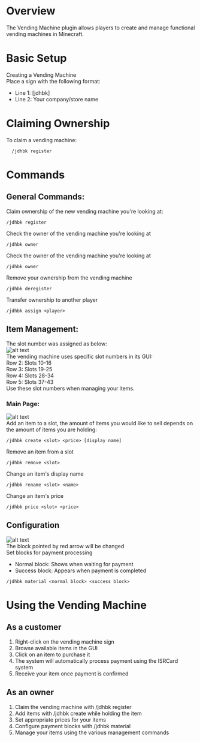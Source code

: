 # Overview
The Vending Machine plugin allows players to create and manage functional vending machines in Minecraft.
# Basic Setup
Creating a Vending Machine
<br>
Place a sign with the following format:
- Line 1: [jdhbk]
- Line 2: Your company/store name

# Claiming Ownership
To claim a vending machine:
````
  /jdhbk register
````

# Commands
## General Commands:
Claim ownership of the new vending machine you're looking at:
````
/jdhbk register
````
Check the owner of the vending machine you're looking at
````
/jdhbk owner
````
Check the owner of the vending machine you're looking at
````
/jdhbk owner
````
Remove your ownership from the vending machine
````
/jdhbk deregister
````
Transfer ownership to another player
````
/jdhbk assign <player>
````
## Item Management:
The slot number was assigned as below:
<br>
![alt text](https://i.imgur.com/gK9plGo.png)
<br>
The vending machine uses specific slot numbers in its GUI:
<br>
Row 2: Slots 10-16
<br>
Row 3: Slots 19-25
<br>
Row 4: Slots 28-34
<br>
Row 5: Slots 37-43
<br>
Use these slot numbers when managing your items.
### Main Page:
![alt text](https://i.imgur.com/HDAdYVs.png)
<br>
Add an item to a slot, the amount of items you would like to sell depends on the amount of items you are holding:
````
/jdhbk create <slot> <price> [display name]
````
Remove an item from a slot
````
/jdhbk remove <slot>
````
Change an item's display name
````
/jdhbk rename <slot> <name>
````
Change an item's price
````
/jdhbk price <slot> <price>
````

## Configuration
![alt text](https://i.imgur.com/vcJB4Iy.png)
<br>
The block pointed by red arrow will be changed
<br>
Set blocks for payment processing
- Normal block: Shows when waiting for payment
- Success block: Appears when payment is completed
````
/jdhbk material <normal block> <success block>
````

# Using the Vending Machine
## As a customer
1. Right-click on the vending machine sign
2. Browse available items in the GUI
3. Click on an item to purchase it
4. The system will automatically process payment using the ISRCard system
5. Receive your item once payment is confirmed
## As an owner
1. Claim the vending machine with /jdhbk register
2. Add items with /jdhbk create while holding the item
3. Set appropriate prices for your items
4. Configure payment blocks with /jdhbk material
5. Manage your items using the various management commands
